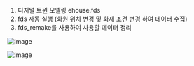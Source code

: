 1. 디지털 트윈 모델링 ehouse.fds
2. fds 자동 실행 (화원 위치 변경 및 화재 조건 변경 하여 데이터 수집)
3. fds_remake를 사용하여 사용할 데이터 정리
   
![image](https://github.com/Junmarg/fds_remake/assets/42922109/dd733b4c-d403-4f96-bd4f-935701916650)

![image](https://github.com/Junmarg/fds_remake/assets/42922109/9448e026-2261-4153-9b20-44fbbe9eb641)

